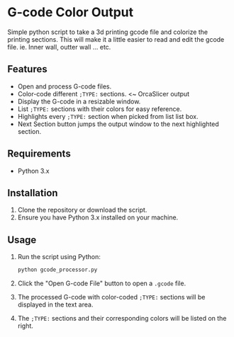 # G-code Color Output
Simple python script to take a 3d printing gcode file and colorize the printing sections. This will make it a little easier to read and edit the gcode file. ie. Inner wall, outter wall ... etc.

## Features

- Open and process G-code files.
- Color-code different `;TYPE:` sections. <~ OrcaSlicer output
- Display the G-code in a resizable window.
- List `;TYPE:` sections with their colors for easy reference.
- Highlights every `;TYPE:` section when picked from list list box.
- Next Section button jumps the output window to the next highlighted section.

## Requirements

- Python 3.x

## Installation

1. Clone the repository or download the script.
2. Ensure you have Python 3.x installed on your machine.

## Usage

1. Run the script using Python:

    ```bash
    python gcode_processor.py
    ```

2. Click the "Open G-code File" button to open a `.gcode` file.
3. The processed G-code with color-coded `;TYPE:` sections will be displayed in the text area.
4. The `;TYPE:` sections and their corresponding colors will be listed on the right.

